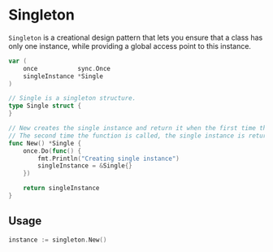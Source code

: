 # Singleton

`Singleton` is a creational design pattern that lets you ensure that a class has only one instance, while providing a
global access point to this instance.

```go
var (
    once           sync.Once
    singleInstance *Single
)

// Single is a singleton structure.
type Single struct {
}

// New creates the single instance and return it when the first time the function is called.
// The second time the function is called, the single instance is returned.
func New() *Single {
    once.Do(func() {
        fmt.Println("Creating single instance")
        singleInstance = &Single{}
    })

    return singleInstance
}
```

## Usage

```go
instance := singleton.New()
```